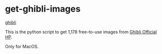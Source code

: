 # get-ghibli-images

[ghibli](https://oimo.me/wp-content/uploads/2020/12/chihiro015.jpg)

This is the python script to get 1,178 free-to-use images from [Ghibli Official HP](https://www.ghibli.jp/info/013409/).

Only for MacOS.
